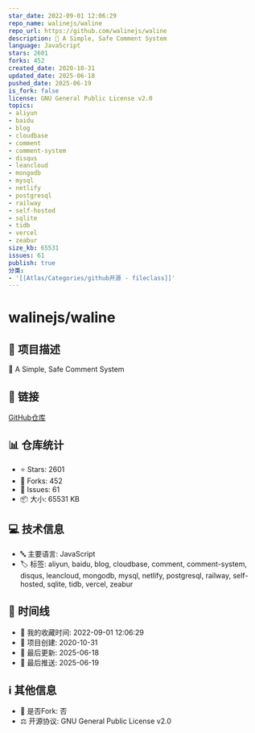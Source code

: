 ```yaml
---
star_date: 2022-09-01 12:06:29
repo_name: walinejs/waline
repo_url: https://github.com/walinejs/waline
description: 💬 A Simple, Safe Comment System
language: JavaScript
stars: 2601
forks: 452
created_date: 2020-10-31
updated_date: 2025-06-18
pushed_date: 2025-06-19
is_fork: false
license: GNU General Public License v2.0
topics:
- aliyun
- baidu
- blog
- cloudbase
- comment
- comment-system
- disqus
- leancloud
- mongodb
- mysql
- netlify
- postgresql
- railway
- self-hosted
- sqlite
- tidb
- vercel
- zeabur
size_kb: 65531
issues: 61
publish: true
分类:
- '[[Atlas/Categories/github开源 - fileclass]]'
---
```


# walinejs/waline

## 📝 项目描述

💬 A Simple, Safe Comment System

## 🔗 链接

[GitHub仓库](https://github.com/walinejs/waline)

## 📊 仓库统计

- ⭐ Stars: 2601
- 🍴 Forks: 452
- 🐛 Issues: 61
- 📦 大小: 65531 KB

## 💻 技术信息

- 🔤 主要语言: JavaScript
- 🏷️ 标签: aliyun, baidu, blog, cloudbase, comment, comment-system, disqus, leancloud, mongodb, mysql, netlify, postgresql, railway, self-hosted, sqlite, tidb, vercel, zeabur

## 📅 时间线

- 🌟 我的收藏时间: 2022-09-01 12:06:29
- 🎂 项目创建: 2020-10-31
- 🔄 最后更新: 2025-06-18
- 🚀 最后推送: 2025-06-19

## ℹ️ 其他信息

- 🔀 是否Fork: 否
- ⚖️ 开源协议: GNU General Public License v2.0
